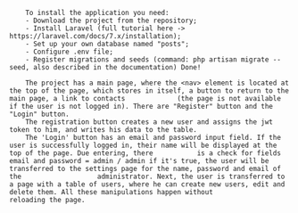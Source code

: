         To install the application you need:
        - Download the project from the repository;
        - Install Laravel (full tutorial here -> https://laravel.com/docs/7.x/installation);
        - Set up your own database named "posts";
        - Configure .env file;
        - Register migrations and seeds (command: php artisan migrate --seed, also described in the documentation) Done!

        The project has a main page, where the <nav> element is located at the top of the page, which stores in itself, a button to return to the main page, a link to contacts             (the page is not available if the user is not logged in). There are "Register" button and the "Login" button.
        The registration button creates a new user and assigns the jwt token to him, and writes his data to the table.
        The 'Login' button has an email and password input field. If the user is successfully logged in, their name will be displayed at the top of the page. Due entering, there           is a check for fields  email and password = admin / admin if it's true, the user will be transferred to the settings page for the name, password and email of the                   administrator. Next, the user is transferred to a page with a table of users, where he can create new users, edit and delete them. All these manipulations happen without           reloading the page.
